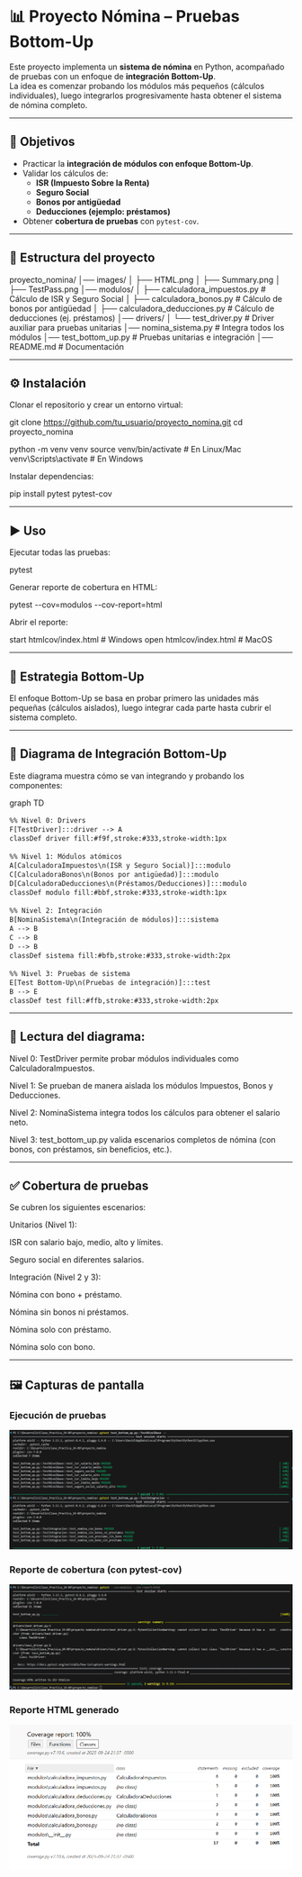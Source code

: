 # 📊 Proyecto Nómina – Pruebas Bottom-Up

Este proyecto implementa un **sistema de nómina** en Python, acompañado de pruebas con un enfoque de **integración Bottom-Up**.  
La idea es comenzar probando los módulos más pequeños (cálculos individuales), luego integrarlos progresivamente hasta obtener el sistema de nómina completo.

---

## 🚀 Objetivos
- Practicar la **integración de módulos con enfoque Bottom-Up**.
- Validar los cálculos de:
  - **ISR (Impuesto Sobre la Renta)**
  - **Seguro Social**
  - **Bonos por antigüedad**
  - **Deducciones (ejemplo: préstamos)**
- Obtener **cobertura de pruebas** con `pytest-cov`.

---

## 📂 Estructura del proyecto

proyecto_nomina/
│── images/ 
│ ├── HTML.png
│ ├── Summary.png
│ ├── TestPass.png
│── modulos/
│ ├── calculadora_impuestos.py # Cálculo de ISR y Seguro Social
│ ├── calculadora_bonos.py # Cálculo de bonos por antigüedad
│ ├── calculadora_deducciones.py # Cálculo de deducciones (ej. préstamos)
│── drivers/
│ └── test_driver.py # Driver auxiliar para pruebas unitarias
│── nomina_sistema.py # Integra todos los módulos
│── test_bottom_up.py # Pruebas unitarias e integración
│── README.md # Documentación

---

## ⚙️ Instalación

Clonar el repositorio y crear un entorno virtual:

git clone https://github.com/tu_usuario/proyecto_nomina.git
cd proyecto_nomina

python -m venv venv
source venv/bin/activate   # En Linux/Mac
venv\Scripts\activate      # En Windows

Instalar dependencias:

pip install pytest pytest-cov

---

## ▶️ Uso
Ejecutar todas las pruebas:

pytest

Generar reporte de cobertura en HTML:

pytest --cov=modulos --cov-report=html

Abrir el reporte:

start htmlcov/index.html   # Windows
open htmlcov/index.html    # MacOS

---

## 🧪 Estrategia Bottom-Up
El enfoque Bottom-Up se basa en probar primero las unidades más pequeñas (cálculos aislados), luego integrar cada parte hasta cubrir el sistema completo.

---

## 📐 Diagrama de Integración Bottom-Up
Este diagrama muestra cómo se van integrando y probando los componentes:

graph TD

    %% Nivel 0: Drivers
    F[TestDriver]:::driver --> A
    classDef driver fill:#f9f,stroke:#333,stroke-width:1px

    %% Nivel 1: Módulos atómicos
    A[CalculadoraImpuestos\n(ISR y Seguro Social)]:::modulo
    C[CalculadoraBonos\n(Bonos por antigüedad)]:::modulo
    D[CalculadoraDeducciones\n(Préstamos/Deducciones)]:::modulo
    classDef modulo fill:#bbf,stroke:#333,stroke-width:1px

    %% Nivel 2: Integración
    B[NominaSistema\n(Integración de módulos)]:::sistema
    A --> B
    C --> B
    D --> B
    classDef sistema fill:#bfb,stroke:#333,stroke-width:2px

    %% Nivel 3: Pruebas de sistema
    E[Test Bottom-Up\n(Pruebas de integración)]:::test
    B --> E
    classDef test fill:#ffb,stroke:#333,stroke-width:2px

---

## 🔎 Lectura del diagrama:

Nivel 0: TestDriver permite probar módulos individuales como CalculadoraImpuestos.

Nivel 1: Se prueban de manera aislada los módulos Impuestos, Bonos y Deducciones.

Nivel 2: NominaSistema integra todos los cálculos para obtener el salario neto.

Nivel 3: test_bottom_up.py valida escenarios completos de nómina (con bonos, con préstamos, sin beneficios, etc.).

---

## ✅ Cobertura de pruebas

Se cubren los siguientes escenarios:

Unitarios (Nivel 1):

ISR con salario bajo, medio, alto y límites.

Seguro social en diferentes salarios.

Integración (Nivel 2 y 3):

Nómina con bono + préstamo.

Nómina sin bonos ni préstamos.

Nómina solo con préstamo.

Nómina solo con bono.

---

## 🖼️ Capturas de pantalla

### Ejecución de pruebas
![Ejecución de pruebas](images/TestPass.png)

### Reporte de cobertura (con pytest-cov)
![Reporte de cobertura](images/Summary.png)

### Reporte HTML generado
![Reporte HTML](images/HTML.png)